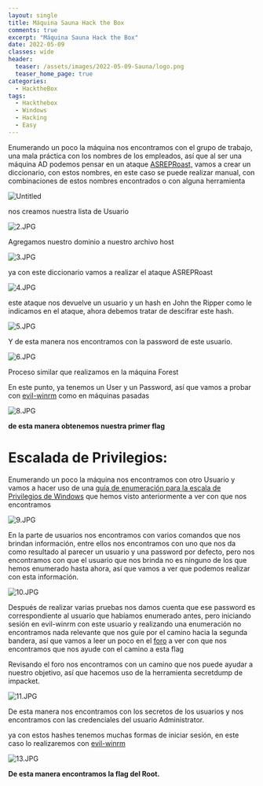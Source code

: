 ```yaml
---
layout: single
title: Máquina Sauna Hack the Box
comments: true
excerpt: "Máquina Sauna Hack the Box"
date: 2022-05-09
classes: wide
header:
  teaser: /assets/images/2022-05-09-Sauna/logo.png
  teaser_home_page: true
categories:
  - HacktheBox
tags:
  - Hackthebox
  - Windows
  - Hacking
  - Easy
---
```


Enumerando un poco la máquina nos encontramos con el grupo de trabajo, una mala práctica con los nombres de los empleados, así que al ser una máquina AD podemos pensar en un ataque [ASREPRoast,](https://www.tarlogic.com/blog/how-to-attack-kerberos/) vamos a crear un diccionario, con estos nombres, en este caso se puede realizar manual, con combinaciones de estos nombres encontrados o con alguna herramienta

![Untitled](/assets/images/2022-05-09-Sauna/Untitled.png)

nos creamos nuestra lista de Usuario

![2.JPG](/assets/images/2022-05-09-Sauna/2.jpg)

Agregamos nuestro dominio a nuestro archivo host

![3.JPG](/assets/images/2022-05-09-Sauna/3.jpg)

ya con este diccionario vamos a realizar el ataque ASREPRoast

![4.JPG](/assets/images/2022-05-09-Sauna/4.jpg)

este ataque nos devuelve un usuario y un hash en John the Ripper como le indicamos en el ataque, ahora debemos tratar de descifrar este hash.

![5.JPG](/assets/images/2022-05-09-Sauna/5.jpg)

Y de esta manera nos encontramos con la password de este usuario.

![6.JPG](/assets/images/2022-05-09-Sauna/6.jpg)

Proceso similar que realizamos en la máquina Forest

En este punto, ya tenemos un User y un Password, así que vamos a probar con [evil-winrm](https://github.com/Hackplayers/evil-winrm) como en máquinas pasadas

![8.JPG](/assets/images/2022-05-09-Sauna/8.jpg)

**de esta manera obtenemos nuestra primer flag**

# **Escalada de Privilegios:**

Enumerando un poco la máquina nos encontramos con otro Usuario y vamos a hacer uso de una [guía de enumeración para la escala de Privilegios de Windows](https://www.absolomb.com/2018-01-26-Windows-Privilege-Escalation-Guide/) que hemos visto anteriormente a ver con que nos encontramos

![9.JPG](/assets/images/2022-05-09-Sauna/9.jpg)

En la parte de usuarios nos encontramos con varios comandos que nos brindan información, entre ellos nos encontramos con uno que nos da como resultado al parecer un usuario y una password por defecto, pero nos encontramos con que el usuario que nos brinda no es ninguno de los que hemos enumerado hasta ahora, así que vamos a ver que podemos realizar con esta información.

![10.JPG](/assets/images/2022-05-09-Sauna/10.jpg)

Después de realizar varias pruebas nos damos cuenta que ese password es correspondiente al usuario que habíamos enumerado antes, pero iniciando sesión en evil-winrm con este usuario y realizando una enumeración no encontramos nada relevante que nos guíe por el camino hacia la segunda bandera, así que vamos a leer un poco en el [foro](https://forum.hackthebox.eu/discussion/2716/sauna/p7) a ver con que nos encontramos que nos ayude con el camino a esta flag

Revisando el foro nos encontramos con un camino que nos puede ayudar a nuestro objetivo, así que hacemos uso de la herramienta secretdump de impacket.

![11.JPG](/assets/images/2022-05-09-Sauna/11.jpg)

De esta manera nos encontramos con los secretos de los usuarios y nos encontramos con las credenciales del usuario Administrator.

ya con estos hashes tenemos muchas formas de iniciar sesión, en este caso lo realizaremos con [evil-winrm](https://github.com/Hackplayers/evil-winrm)

![13.JPG](/assets/images/2022-05-09-Sauna/13.jpg)

**De esta manera encontramos la flag del Root.**